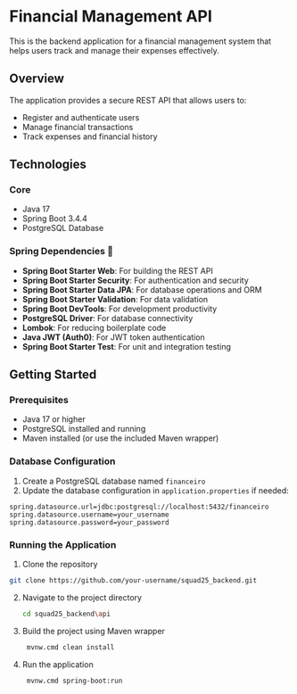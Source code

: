 # Financial Management API

This is the backend application for a financial management system that helps users track and manage their expenses effectively.

## Overview

The application provides a secure REST API that allows users to:
- Register and authenticate users
- Manage financial transactions
- Track expenses and financial history

## Technologies

### Core
- Java 17
- Spring Boot 3.4.4
- PostgreSQL Database

### Spring Dependencies 🌱
- **Spring Boot Starter Web**: For building the REST API
- **Spring Boot Starter Security**: For authentication and security
- **Spring Boot Starter Data JPA**: For database operations and ORM
- **Spring Boot Starter Validation**: For data validation
- **Spring Boot DevTools**: For development productivity
- **PostgreSQL Driver**: For database connectivity
- **Lombok**: For reducing boilerplate code
- **Java JWT (Auth0)**: For JWT token authentication
- **Spring Boot Starter Test**: For unit and integration testing

## Getting Started

### Prerequisites
- Java 17 or higher
- PostgreSQL installed and running
- Maven installed (or use the included Maven wrapper)

### Database Configuration
1. Create a PostgreSQL database named `financeiro`
2. Update the database configuration in `application.properties` if needed:
```properties
spring.datasource.url=jdbc:postgresql://localhost:5432/financeiro
spring.datasource.username=your_username
spring.datasource.password=your_password
```
### Running the Application

1. Clone the repository
```bash
git clone https://github.com/your-username/squad25_backend.git
```
2. Navigate to the project directory
   ```bash
   cd squad25_backend\api
   ```
3. Build the project using Maven wrapper
   ```bash
    mvnw.cmd clean install
   ```
4. Run the application
   ```bash
    mvnw.cmd spring-boot:run
   ```
